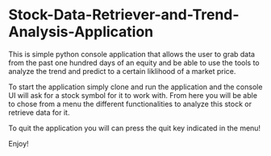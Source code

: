 # Stock-Data-Retriever-and-Trend-Analysis-Application

This is simple python console application that allows the user to grab data from the past one hundred days of an equity and be able to use
the tools to analyze the trend and predict to a certain liklihood of a market price.

To start the application simply clone and run the application and the console UI will ask for a stock symbol for it to work with. From here
you will be able to chose from a menu the different functionalities to analyze this stock or retrieve data for it.

To quit the application you will can press the quit key indicated in the menu!

Enjoy!


